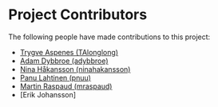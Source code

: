 # Project Contributors

The following people have made contributions to this project:

<!--- Use your GitHub account or any other personal reference URL --->
<!--- If you wish to not use your real name, please use your github username --->
<!--- The list should be alphabetical by last name if possible, with github usernames at the bottom --->
<!--- See https://gist.github.com/djhoese/52220272ec73b12eb8f4a29709be110d for auto-generating parts of this list --->

- [Trygve Aspenes (TAlonglong)](https://github.com/TAlonglong)
- [Adam Dybbroe (adybbroe)](https://github.com/adybbroe)
- [Nina Håkansson (ninahakansson)](https://github.com/ninahakansson)
- [Panu Lahtinen (pnuu)](https://github.com/pnuu)
- [Martin Raspaud (mraspaud)](https://github.com/mraspaud)
- [Erik Johansson]

